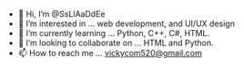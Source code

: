 - 👋 Hi, I’m @SsLlAaDdEe
- 👀 I’m interested in ... web development, and UI/UX design 
- 🌱 I’m currently learning ... Python, C++, C#, HTML.
- 💞️ I’m looking to collaborate on ... HTML and Python.
- 📫 How to reach me ... vickycom520@gmail.com

<!---
SsLlAaDdEe/SsLlAaDdEe is a ✨ special ✨ repository because its `README.md` (this file) appears on your GitHub profile.
You can click the Preview link to take a look at your changes.
--->
